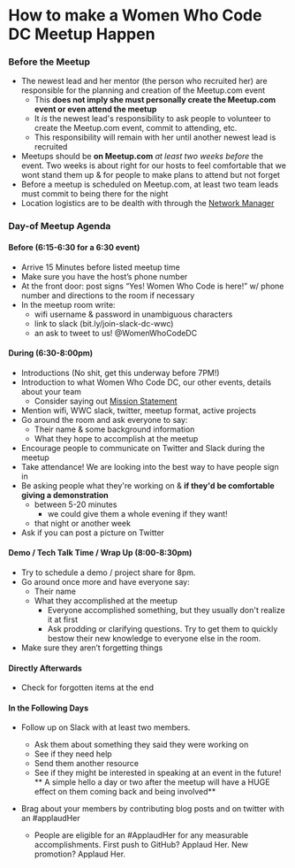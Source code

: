 # How to make a Women Who Code DC Meetup Happen

### Before the Meetup
- The newest lead and her mentor (the person who recruited her) are responsible for the planning and creation of the Meetup.com event
  - This **does not imply she must personally create the Meetup.com event or even attend the meetup**
  - It _is_ the newest lead's responsibility to ask people to volunteer to create the Meetup.com event, commit to attending, etc.
  - This responsibility will remain with her until another newest lead is recruited
- Meetups should be **on Meetup.com** _at least two weeks before_ the event. Two weeks is about right for our hosts to feel comfortable that we wont stand them up & for people to make plans to attend but not forget
- Before a meetup is scheduled on Meetup.com, at least two team leads must commit to being there for the night
- Location logistics are to be dealth with through the [Network Manager]()

### Day-of Meetup Agenda
#### Before (6:15-6:30 for a 6:30 event)
- Arrive 15 Minutes before listed meetup time
- Make sure you have the host’s phone number
- At the front door: post signs “Yes! Women Who Code is here!” w/ phone number and directions to the room if necessary
- In the meetup room write: 
  - wifi username & password in unambiguous characters
  - link to slack (bit.ly/join-slack-dc-wwc)
  - an ask to tweet to us! @WomenWhoCodeDC

#### During (6:30-8:00pm)
- Introductions (No shit, get this underway before 7PM!)
- Introduction to what Women Who Code DC, our other events, details about your team
  - Consider saying out [Mission Statement]()
- Mention wifi, WWC slack, twitter, meetup format, active projects
- Go around the room and ask everyone to say:
  - Their name & some background information
  - What they hope to accomplish at the meetup
- Encourage people to communicate on Twitter and Slack during the meetup
- Take attendance! We are looking into the best way to have people sign in 
- Be asking people what they're working on & **if they'd be comfortable giving a demonstration** 
  - between 5-20 minutes
    - we could give them a whole evening if they want!
  - that night or another week
- Ask if you can post a picture on Twitter



#### Demo / Tech Talk Time / Wrap Up (8:00-8:30pm)
- Try to schedule a demo / project share for 8pm.
- Go around once more and have everyone say:
  - Their name
  - What they accomplished at the meetup
    - Everyone accomplished something, but they usually don't realize it at first
    - Ask prodding or clarifying questions. Try to get them to quickly bestow their new knowledge to everyone else in the room. 
- Make sure they aren’t forgetting things

#### Directly Afterwards
- Check for forgotten items at the end

#### In the Following Days
- Follow up on Slack with at least two members.
  - Ask them about something they said they were working on
  - See if they need help
  - Send them another resource 
  - See if they might be interested in speaking at an event in the future!
** A simple hello a day or two after the meetup will have a HUGE effect on them coming back and being involved**

- Brag about your members by contributing blog posts and on twitter with an #applaudHer
  - People are eligible for an #ApplaudHer for any measurable accomplishments. First push to GitHub? Applaud Her. New promotion? Applaud Her.  
